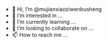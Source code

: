 - 👋 Hi, I’m @mujianxiaoziwenbusheng
- 👀 I’m interested in ...
- 🌱 I’m currently learning ...
- 💞️ I’m looking to collaborate on ...
- 📫 How to reach me ...

<!---
mujianxiaoziwenbusheng/mujianxiaoziwenbusheng is a ✨ special ✨ repository because its `README.md` (this file) appears on your GitHub profile.
You can click the Preview link to take a look at your changes.
--->
